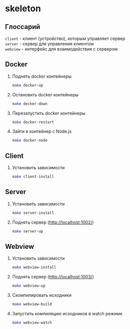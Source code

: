 # skeleton

## Глоссарий

`client` - клиент (устройство), которым управляет сервер\
`server` - сервер для управления клиентом\
`webview` - интерфейс для взаимодействия с сервером

## Docker

1) Поднять docker контейнеры

    ```bash
    make docker-up
    ```

2) Остановить docker контейнеры

    ```bash
    make docker-down
    ```

3) Перезапустить docker контейнеры

    ```bash
    make docker-restart
    ```

4) Зайти в контейнер с Node.js

    ```bash
    make docker-node
    ```

## Client

1) Установить зависимости

    ```bash
    make client-install
    ```

## Server

1) Установить зависимости

    ```bash
    make server-install
    ```

2) Поднять сервер (<http://localhost:1002/>)

    ```bash
    make server-up
    ```

## Webview

1) Установить зависимости

    ```bash
    make webview-install
    ```

2) Поднять сервер (<http://localhost:1003/>)

    ```bash
    make webview-up
    ```

3) Скомпилировать исходники

    ```bash
    make webview-build
    ```

4) Запустить компиляцию исходников в watch режиме

    ```bash
    make webview-watch
    ```
